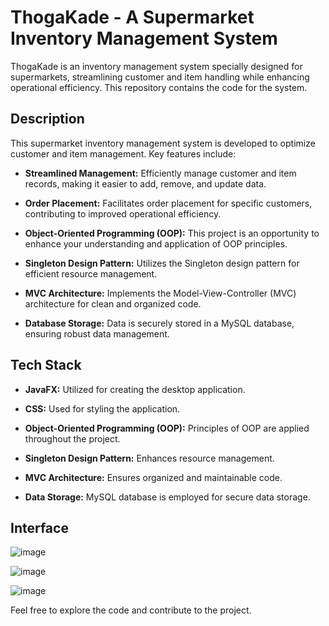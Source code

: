 # ThogaKade - A Supermarket Inventory Management System

ThogaKade is an inventory management system specially designed for supermarkets, streamlining customer and item handling while enhancing operational efficiency. This repository contains the code for the system.

## Description

This supermarket inventory management system is developed to optimize customer and item management. Key features include:

- **Streamlined Management:** Efficiently manage customer and item records, making it easier to add, remove, and update data.

- **Order Placement:** Facilitates order placement for specific customers, contributing to improved operational efficiency.

- **Object-Oriented Programming (OOP):** This project is an opportunity to enhance your understanding and application of OOP principles.

- **Singleton Design Pattern:** Utilizes the Singleton design pattern for efficient resource management.

- **MVC Architecture:** Implements the Model-View-Controller (MVC) architecture for clean and organized code.

- **Database Storage:** Data is securely stored in a MySQL database, ensuring robust data management.

## Tech Stack

- **JavaFX:** Utilized for creating the desktop application.

- **CSS:** Used for styling the application.

- **Object-Oriented Programming (OOP):** Principles of OOP are applied throughout the project.

- **Singleton Design Pattern:** Enhances resource management.

- **MVC Architecture:** Ensures organized and maintainable code.

- **Data Storage:** MySQL database is employed for secure data storage.

## Interface

![image](https://github.com/Shanb98/ThogaKade/assets/130221905/2d0c4a90-6ca4-4519-b7d0-172e4472cdb4)

![image](https://github.com/Shanb98/ThogaKade/assets/130221905/fe73b7b8-8ba8-445c-a3b0-fb0147c111a7)

![image](https://github.com/Shanb98/ThogaKade/assets/130221905/37fa6d1e-fd6a-4739-94f4-8a580e5f2b40)


Feel free to explore the code and contribute to the project.
